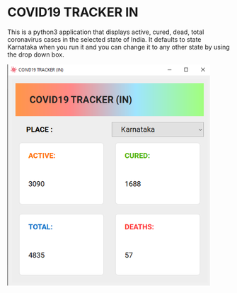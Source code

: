 # COVID19 TRACKER IN

<p>This is a python3 application that displays active, cured, dead, total coronavirus cases in the selected state of India. It defaults to state Karnataka when you run it and you can change it to any other state by using the drop down box.</p>

<img src="./screenshots/startpg.png" alt="Start Window of application" height=500px>

